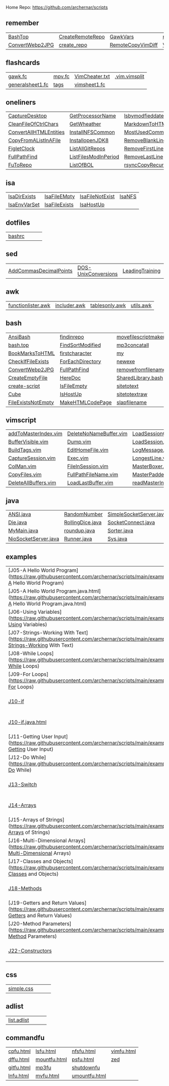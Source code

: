 
Home Repo:   https://github.com/archernar/scripts


## remember

|                                |                                |                                |                                |
| :---------------------------- | :---------------------------- | :---------------------------- | :---------------------------- |
| [BashTop](https://raw.githubusercontent.com/archernar/scripts/main/remember/BashTop) | [CreateRemoteRepo](https://raw.githubusercontent.com/archernar/scripts/main/remember/CreateRemoteRepo) | [GawkVars](https://raw.githubusercontent.com/archernar/scripts/main/remember/GawkVars) | [rsyncCopyRecursive](https://raw.githubusercontent.com/archernar/scripts/main/remember/rsyncCopyRecursive) | 
| [ConvertWebp2JPG](https://raw.githubusercontent.com/archernar/scripts/main/remember/ConvertWebp2JPG) | [create_repo](https://raw.githubusercontent.com/archernar/scripts/main/remember/create_repo) | [RemoteCopyVimDiff](https://raw.githubusercontent.com/archernar/scripts/main/remember/RemoteCopyVimDiff) | [VimYankPJava](https://raw.githubusercontent.com/archernar/scripts/main/remember/VimYankPJava) | 



## flashcards

|                                |                                |                                |                                |
| :---------------------------- | :---------------------------- | :---------------------------- | :---------------------------- |
| [gawk.fc](https://raw.githubusercontent.com/archernar/scripts/main/flashcards/gawk.fc) | [mpv.fc](https://raw.githubusercontent.com/archernar/scripts/main/flashcards/mpv.fc) | [VimCheater.txt](https://raw.githubusercontent.com/archernar/scripts/main/flashcards/VimCheater.txt) | [.vim.vimsplit](https://raw.githubusercontent.com/archernar/scripts/main/flashcards/.vim.vimsplit) | 
| [generalsheet1.fc](https://raw.githubusercontent.com/archernar/scripts/main/flashcards/generalsheet1.fc) | [tags](https://raw.githubusercontent.com/archernar/scripts/main/flashcards/tags) | [vimsheet1.fc](https://raw.githubusercontent.com/archernar/scripts/main/flashcards/vimsheet1.fc) | [](https://raw.githubusercontent.com/archernar/scripts/main) | 



## oneliners

|                                |                                |                                |                                |
| :---------------------------- | :---------------------------- | :---------------------------- | :---------------------------- |
| [CaptureDesktop](https://raw.githubusercontent.com/archernar/scripts/main/oneliners/CaptureDesktop) | [GetProcessorName](https://raw.githubusercontent.com/archernar/scripts/main/oneliners/GetProcessorName) | [lsbymodfieddate](https://raw.githubusercontent.com/archernar/scripts/main/oneliners/lsbymodfieddate) | [SSHGenerateKey](https://raw.githubusercontent.com/archernar/scripts/main/oneliners/SSHGenerateKey) | 
| [CleanFileOfCtrlChars](https://raw.githubusercontent.com/archernar/scripts/main/oneliners/CleanFileOfCtrlChars) | [GetWheather](https://raw.githubusercontent.com/archernar/scripts/main/oneliners/GetWheather) | [MarkdownToHTML](https://raw.githubusercontent.com/archernar/scripts/main/oneliners/MarkdownToHTML) | [SSHPullFile](https://raw.githubusercontent.com/archernar/scripts/main/oneliners/SSHPullFile) | 
| [ConvertAllHTMLEntities](https://raw.githubusercontent.com/archernar/scripts/main/oneliners/ConvertAllHTMLEntities) | [InstallNFSCommon](https://raw.githubusercontent.com/archernar/scripts/main/oneliners/InstallNFSCommon) | [MostUsedCommands](https://raw.githubusercontent.com/archernar/scripts/main/oneliners/MostUsedCommands) | [SSHPushFile](https://raw.githubusercontent.com/archernar/scripts/main/oneliners/SSHPushFile) | 
| [CopyFromAListInAFile](https://raw.githubusercontent.com/archernar/scripts/main/oneliners/CopyFromAListInAFile) | [InstallopenJDK8](https://raw.githubusercontent.com/archernar/scripts/main/oneliners/InstallopenJDK8) | [RemoveBlankLines](https://raw.githubusercontent.com/archernar/scripts/main/oneliners/RemoveBlankLines) | [SSHRunACommandAndExit](https://raw.githubusercontent.com/archernar/scripts/main/oneliners/SSHRunACommandAndExit) | 
| [FigletClock](https://raw.githubusercontent.com/archernar/scripts/main/oneliners/FigletClock) | [ListAllGitRepos](https://raw.githubusercontent.com/archernar/scripts/main/oneliners/ListAllGitRepos) | [RemoveFirstLine](https://raw.githubusercontent.com/archernar/scripts/main/oneliners/RemoveFirstLine) | [startvimnoargs](https://raw.githubusercontent.com/archernar/scripts/main/oneliners/startvimnoargs) | 
| [FullPathFind](https://raw.githubusercontent.com/archernar/scripts/main/oneliners/FullPathFind) | [ListFilesModInPeriod](https://raw.githubusercontent.com/archernar/scripts/main/oneliners/ListFilesModInPeriod) | [RemoveLastLine](https://raw.githubusercontent.com/archernar/scripts/main/oneliners/RemoveLastLine) | [TopTenProcess](https://raw.githubusercontent.com/archernar/scripts/main/oneliners/TopTenProcess) | 
| [FuToRepo](https://raw.githubusercontent.com/archernar/scripts/main/oneliners/FuToRepo) | [ListOfBOL](https://raw.githubusercontent.com/archernar/scripts/main/oneliners/ListOfBOL) | [rsyncCopyRecursive](https://raw.githubusercontent.com/archernar/scripts/main/oneliners/rsyncCopyRecursive) | [](https://raw.githubusercontent.com/archernar/scripts/main) | 



## isa

|                                |                                |                                |                                |
| :---------------------------- | :---------------------------- | :---------------------------- | :---------------------------- |
| [IsaDirExists](https://raw.githubusercontent.com/archernar/scripts/main/isa/IsaDirExists) | [IsaFileEMpty](https://raw.githubusercontent.com/archernar/scripts/main/isa/IsaFileEMpty) | [IsaFileNotExist](https://raw.githubusercontent.com/archernar/scripts/main/isa/IsaFileNotExist) | [IsaNFS](https://raw.githubusercontent.com/archernar/scripts/main/isa/IsaNFS) | 
| [IsaEnvVarSet](https://raw.githubusercontent.com/archernar/scripts/main/isa/IsaEnvVarSet) | [IsaFileExists](https://raw.githubusercontent.com/archernar/scripts/main/isa/IsaFileExists) | [IsaHostUp](https://raw.githubusercontent.com/archernar/scripts/main/isa/IsaHostUp) | [](https://raw.githubusercontent.com/archernar/scripts/main) | 



## dotfiles

|                                |                                |                                |                                |
| :---------------------------- | :---------------------------- | :---------------------------- | :---------------------------- |
| [bashrc](https://raw.githubusercontent.com/archernar/scripts/main/dotfiles/bashrc) | [](https://raw.githubusercontent.com/archernar/scripts/main) | [](https://raw.githubusercontent.com/archernar/scripts/main) | [](https://raw.githubusercontent.com/archernar/scripts/main) | 



## sed

|                                |                                |                                |                                |
| :---------------------------- | :---------------------------- | :---------------------------- | :---------------------------- |
| [AddCommasDecimalPoints](https://raw.githubusercontent.com/archernar/scripts/main/sed/AddCommasDecimalPoints) | [DOS-UnixConversions](https://raw.githubusercontent.com/archernar/scripts/main/sed/DOS-UnixConversions) | [LeadingTraining](https://raw.githubusercontent.com/archernar/scripts/main/sed/LeadingTraining) | [NumberEachLine](https://raw.githubusercontent.com/archernar/scripts/main/sed/NumberEachLine) | 



## awk

|                                |                                |                                |                                |
| :---------------------------- | :---------------------------- | :---------------------------- | :---------------------------- |
| [functionlister.awk](https://raw.githubusercontent.com/archernar/scripts/main/awk/functionlister.awk) | [includer.awk](https://raw.githubusercontent.com/archernar/scripts/main/awk/includer.awk) | [tablesonly.awk](https://raw.githubusercontent.com/archernar/scripts/main/awk/tablesonly.awk) | [utils.awk](https://raw.githubusercontent.com/archernar/scripts/main/awk/utils.awk) | 



## bash

|                                |                                |                                |                                |
| :---------------------------- | :---------------------------- | :---------------------------- | :---------------------------- |
| [AnsiBash](https://raw.githubusercontent.com/archernar/scripts/main/bash/AnsiBash) | [findinrepo](https://raw.githubusercontent.com/archernar/scripts/main/bash/findinrepo) | [movefilescriptmaker](https://raw.githubusercontent.com/archernar/scripts/main/bash/movefilescriptmaker) | [tagit](https://raw.githubusercontent.com/archernar/scripts/main/bash/tagit) | 
| [bash.top](https://raw.githubusercontent.com/archernar/scripts/main/bash/bash.top) | [FindSortModified](https://raw.githubusercontent.com/archernar/scripts/main/bash/FindSortModified) | [mp3concatall](https://raw.githubusercontent.com/archernar/scripts/main/bash/mp3concatall) | [tagman](https://raw.githubusercontent.com/archernar/scripts/main/bash/tagman) | 
| [BookMarksToHTML](https://raw.githubusercontent.com/archernar/scripts/main/bash/BookMarksToHTML) | [firstcharacter](https://raw.githubusercontent.com/archernar/scripts/main/bash/firstcharacter) | [my](https://raw.githubusercontent.com/archernar/scripts/main/bash/my) | [tags](https://raw.githubusercontent.com/archernar/scripts/main/bash/tags) | 
| [CheckIfFileExists](https://raw.githubusercontent.com/archernar/scripts/main/bash/CheckIfFileExists) | [ForEachDirectory](https://raw.githubusercontent.com/archernar/scripts/main/bash/ForEachDirectory) | [newexe](https://raw.githubusercontent.com/archernar/scripts/main/bash/newexe) | [UpperToLowerCase](https://raw.githubusercontent.com/archernar/scripts/main/bash/UpperToLowerCase) | 
| [ConvertWebp2JPG](https://raw.githubusercontent.com/archernar/scripts/main/bash/ConvertWebp2JPG) | [FullPathFind](https://raw.githubusercontent.com/archernar/scripts/main/bash/FullPathFind) | [removefromfilename](https://raw.githubusercontent.com/archernar/scripts/main/bash/removefromfilename) | [UsageTemplate](https://raw.githubusercontent.com/archernar/scripts/main/bash/UsageTemplate) | 
| [CreateEmptyFile](https://raw.githubusercontent.com/archernar/scripts/main/bash/CreateEmptyFile) | [HereDoc](https://raw.githubusercontent.com/archernar/scripts/main/bash/HereDoc) | [SharedLibrary.bash](https://raw.githubusercontent.com/archernar/scripts/main/bash/SharedLibrary.bash) | [.vim.vimsplit](https://raw.githubusercontent.com/archernar/scripts/main/bash/.vim.vimsplit) | 
| [create-script](https://raw.githubusercontent.com/archernar/scripts/main/bash/create-script) | [IsFileEmpty](https://raw.githubusercontent.com/archernar/scripts/main/bash/IsFileEmpty) | [sitetotext](https://raw.githubusercontent.com/archernar/scripts/main/bash/sitetotext) | [](https://raw.githubusercontent.com/archernar/scripts/main) | 
| [Cube](https://raw.githubusercontent.com/archernar/scripts/main/bash/Cube) | [IsHostUp](https://raw.githubusercontent.com/archernar/scripts/main/bash/IsHostUp) | [sitetotextraw](https://raw.githubusercontent.com/archernar/scripts/main/bash/sitetotextraw) | [](https://raw.githubusercontent.com/archernar/scripts/main) | 
| [FileExistsNotEmpty](https://raw.githubusercontent.com/archernar/scripts/main/bash/FileExistsNotEmpty) | [MakeHTMLCodePage](https://raw.githubusercontent.com/archernar/scripts/main/bash/MakeHTMLCodePage) | [slapfilename](https://raw.githubusercontent.com/archernar/scripts/main/bash/slapfilename) | [](https://raw.githubusercontent.com/archernar/scripts/main) | 



## vimscript

|                                |                                |                                |                                |
| :---------------------------- | :---------------------------- | :---------------------------- | :---------------------------- |
| [addToMasterIndex.vim](https://raw.githubusercontent.com/archernar/scripts/main/vimscript/addToMasterIndex.vim) | [DeleteNoNameBuffer.vim](https://raw.githubusercontent.com/archernar/scripts/main/vimscript/DeleteNoNameBuffer.vim) | [LoadSessionGlobal.vim](https://raw.githubusercontent.com/archernar/scripts/main/vimscript/LoadSessionGlobal.vim) | [RemoteCopyVimDiff](https://raw.githubusercontent.com/archernar/scripts/main/vimscript/RemoteCopyVimDiff) | 
| [BufferVisible.vim](https://raw.githubusercontent.com/archernar/scripts/main/vimscript/BufferVisible.vim) | [Dump.vim](https://raw.githubusercontent.com/archernar/scripts/main/vimscript/Dump.vim) | [LoadSession.vim](https://raw.githubusercontent.com/archernar/scripts/main/vimscript/LoadSession.vim) | [ReSetSession.vim](https://raw.githubusercontent.com/archernar/scripts/main/vimscript/ReSetSession.vim) | 
| [BuildTags.vim](https://raw.githubusercontent.com/archernar/scripts/main/vimscript/BuildTags.vim) | [EditHomeFile.vim](https://raw.githubusercontent.com/archernar/scripts/main/vimscript/EditHomeFile.vim) | [LogMessage.vim](https://raw.githubusercontent.com/archernar/scripts/main/vimscript/LogMessage.vim) | [SetSession.vim](https://raw.githubusercontent.com/archernar/scripts/main/vimscript/SetSession.vim) | 
| [CaptureSession.vim](https://raw.githubusercontent.com/archernar/scripts/main/vimscript/CaptureSession.vim) | [Exec.vim](https://raw.githubusercontent.com/archernar/scripts/main/vimscript/Exec.vim) | [LongestLine.vim](https://raw.githubusercontent.com/archernar/scripts/main/vimscript/LongestLine.vim) | [ShowSession.vim](https://raw.githubusercontent.com/archernar/scripts/main/vimscript/ShowSession.vim) | 
| [ColMan.vim](https://raw.githubusercontent.com/archernar/scripts/main/vimscript/ColMan.vim) | [FileInSession.vim](https://raw.githubusercontent.com/archernar/scripts/main/vimscript/FileInSession.vim) | [MasterBoxer.vim](https://raw.githubusercontent.com/archernar/scripts/main/vimscript/MasterBoxer.vim) | [TabCount.vim](https://raw.githubusercontent.com/archernar/scripts/main/vimscript/TabCount.vim) | 
| [CopyFiles.vim](https://raw.githubusercontent.com/archernar/scripts/main/vimscript/CopyFiles.vim) | [FullPathFileName.vim](https://raw.githubusercontent.com/archernar/scripts/main/vimscript/FullPathFileName.vim) | [MasterPadder.vim](https://raw.githubusercontent.com/archernar/scripts/main/vimscript/MasterPadder.vim) | [WindowExists.vim](https://raw.githubusercontent.com/archernar/scripts/main/vimscript/WindowExists.vim) | 
| [DeleteAllBuffers.vim](https://raw.githubusercontent.com/archernar/scripts/main/vimscript/DeleteAllBuffers.vim) | [LoadLastBuffer.vim](https://raw.githubusercontent.com/archernar/scripts/main/vimscript/LoadLastBuffer.vim) | [readMasterIndex.vim](https://raw.githubusercontent.com/archernar/scripts/main/vimscript/readMasterIndex.vim) | [writeMasterIndex.vim](https://raw.githubusercontent.com/archernar/scripts/main/vimscript/writeMasterIndex.vim) | 



## java

|                                |                                |                                |                                |
| :---------------------------- | :---------------------------- | :---------------------------- | :---------------------------- |
| [ANSI.java](https://raw.githubusercontent.com/archernar/scripts/main/java/ANSI.java) | [RandomNumber](https://raw.githubusercontent.com/archernar/scripts/main/java/RandomNumber) | [SimpleSocketServer.java](https://raw.githubusercontent.com/archernar/scripts/main/java/SimpleSocketServer.java) | [TimeStamps](https://raw.githubusercontent.com/archernar/scripts/main/java/TimeStamps) | 
| [Die.java](https://raw.githubusercontent.com/archernar/scripts/main/java/Die.java) | [RollingDice.java](https://raw.githubusercontent.com/archernar/scripts/main/java/RollingDice.java) | [SocketConnect.java](https://raw.githubusercontent.com/archernar/scripts/main/java/SocketConnect.java) | [](https://raw.githubusercontent.com/archernar/scripts/main) | 
| [MyMain.java](https://raw.githubusercontent.com/archernar/scripts/main/java/MyMain.java) | [roundup.java](https://raw.githubusercontent.com/archernar/scripts/main/java/roundup.java) | [Sorter.java](https://raw.githubusercontent.com/archernar/scripts/main/java/Sorter.java) | [](https://raw.githubusercontent.com/archernar/scripts/main) | 
| [NioSocketServer.java](https://raw.githubusercontent.com/archernar/scripts/main/java/NioSocketServer.java) | [Runner.java](https://raw.githubusercontent.com/archernar/scripts/main/java/Runner.java) | [Sys.java](https://raw.githubusercontent.com/archernar/scripts/main/java/Sys.java) | [](https://raw.githubusercontent.com/archernar/scripts/main) | 



## examples

|                                |                                |                                |                                |
| :---------------------------- | :---------------------------- | :---------------------------- | :---------------------------- |
| [J05-A Hello World Program](https://raw.githubusercontent.com/archernar/scripts/main/examples/J05-A Hello World Program) | [J23-Static (and Final)](https://raw.githubusercontent.com/archernar/scripts/main/examples/J23-Static (and Final)) | [J41-Abstract Classes](https://raw.githubusercontent.com/archernar/scripts/main/examples/J41-Abstract Classes) | [J57-Sorting](https://raw.githubusercontent.com/archernar/scripts/main/examples/J57-Sorting) | 
| [J05-A Hello World Program.java.html](https://raw.githubusercontent.com/archernar/scripts/main/examples/J05-A Hello World Program.java.html) | [J24-StringBuilder and String Formatting](https://raw.githubusercontent.com/archernar/scripts/main/examples/J24-StringBuilder and String Formatting) | [J42-Reading Files With File Reader](https://raw.githubusercontent.com/archernar/scripts/main/examples/J42-Reading Files With File Reader) | [J57-Sorting.java.html](https://raw.githubusercontent.com/archernar/scripts/main/examples/J57-Sorting.java.html) | 
| [J06-Using Variables](https://raw.githubusercontent.com/archernar/scripts/main/examples/J06-Using Variables) | [J25-The toString Method](https://raw.githubusercontent.com/archernar/scripts/main/examples/J25-The toString Method) | [J43a-Try](https://raw.githubusercontent.com/archernar/scripts/main/examples/J43a-Try) | [J57-Sorting Lists](https://raw.githubusercontent.com/archernar/scripts/main/examples/J57-Sorting Lists) | 
| [J07-Strings-Working With Text](https://raw.githubusercontent.com/archernar/scripts/main/examples/J07-Strings-Working With Text) | [J26-Inheritance](https://raw.githubusercontent.com/archernar/scripts/main/examples/J26-Inheritance) | [J43b-Try With Resources](https://raw.githubusercontent.com/archernar/scripts/main/examples/J43b-Try With Resources) | [J57-Sorting Lists.java.html](https://raw.githubusercontent.com/archernar/scripts/main/examples/J57-Sorting Lists.java.html) | 
| [J08-While Loops](https://raw.githubusercontent.com/archernar/scripts/main/examples/J08-While Loops) | [J28-Interfaces](https://raw.githubusercontent.com/archernar/scripts/main/examples/J28-Interfaces) | [J44-Creating and Writing Text Files](https://raw.githubusercontent.com/archernar/scripts/main/examples/J44-Creating and Writing Text Files) | [J58-Natural Ordering](https://raw.githubusercontent.com/archernar/scripts/main/examples/J58-Natural Ordering) | 
| [J09-For Loops](https://raw.githubusercontent.com/archernar/scripts/main/examples/J09-For Loops) | [J29-Public,Private,Protected](https://raw.githubusercontent.com/archernar/scripts/main/examples/J29-Public,Private,Protected) | [J45-The equals() Method](https://raw.githubusercontent.com/archernar/scripts/main/examples/J45-The equals() Method) | [J59-Queues](https://raw.githubusercontent.com/archernar/scripts/main/examples/J59-Queues) | 
| [J10-if](https://raw.githubusercontent.com/archernar/scripts/main/examples/J10-if) | [J30-Polymorphism](https://raw.githubusercontent.com/archernar/scripts/main/examples/J30-Polymorphism) | [J46-Inner Classes](https://raw.githubusercontent.com/archernar/scripts/main/examples/J46-Inner Classes) | [J59-Queues.java.html](https://raw.githubusercontent.com/archernar/scripts/main/examples/J59-Queues.java.html) | 
| [J10-if.java.html](https://raw.githubusercontent.com/archernar/scripts/main/examples/J10-if.java.html) | [J31-Encapsulation and the API Docs](https://raw.githubusercontent.com/archernar/scripts/main/examples/J31-Encapsulation and the API Docs) | [J47-Enum Types-Basic and Advanced Usage](https://raw.githubusercontent.com/archernar/scripts/main/examples/J47-Enum Types-Basic and Advanced Usage) | [J60-Using Iterators](https://raw.githubusercontent.com/archernar/scripts/main/examples/J60-Using Iterators) | 
| [J11-Getting User Input](https://raw.githubusercontent.com/archernar/scripts/main/examples/J11-Getting User Input) | [J32-Casting Numerical Values](https://raw.githubusercontent.com/archernar/scripts/main/examples/J32-Casting Numerical Values) | [J48-Recursion-A useful trick up your sleeve](https://raw.githubusercontent.com/archernar/scripts/main/examples/J48-Recursion-A useful trick up your sleeve) | [J61-Implementing Iterable](https://raw.githubusercontent.com/archernar/scripts/main/examples/J61-Implementing Iterable) | 
| [J12-Do While](https://raw.githubusercontent.com/archernar/scripts/main/examples/J12-Do While) | [J33-Upcasting and Downcasting](https://raw.githubusercontent.com/archernar/scripts/main/examples/J33-Upcasting and Downcasting) | [J49-Serialization-Saving Objects to Files](https://raw.githubusercontent.com/archernar/scripts/main/examples/J49-Serialization-Saving Objects to Files) | [J62-Deciding Which Collections to use](https://raw.githubusercontent.com/archernar/scripts/main/examples/J62-Deciding Which Collections to use) | 
| [J13-Switch](https://raw.githubusercontent.com/archernar/scripts/main/examples/J13-Switch) | [J34-Using Generics](https://raw.githubusercontent.com/archernar/scripts/main/examples/J34-Using Generics) | [J50-Serializing Arrays](https://raw.githubusercontent.com/archernar/scripts/main/examples/J50-Serializing Arrays) | [J63-Complex Data Structures](https://raw.githubusercontent.com/archernar/scripts/main/examples/J63-Complex Data Structures) | 
| [J14-Arrays](https://raw.githubusercontent.com/archernar/scripts/main/examples/J14-Arrays) | [J35-Generics and Wildcards](https://raw.githubusercontent.com/archernar/scripts/main/examples/J35-Generics and Wildcards) | [J51-ArrayList-Arrays the Easy Way](https://raw.githubusercontent.com/archernar/scripts/main/examples/J51-ArrayList-Arrays the Easy Way) | [Lists.java.html](https://raw.githubusercontent.com/archernar/scripts/main/examples/Lists.java.html) | 
| [J15-Arrays of Strings](https://raw.githubusercontent.com/archernar/scripts/main/examples/J15-Arrays of Strings) | [J36-Anonymous Classes](https://raw.githubusercontent.com/archernar/scripts/main/examples/J36-Anonymous Classes) | [J52-Linked Lists](https://raw.githubusercontent.com/archernar/scripts/main/examples/J52-Linked Lists) | [prism-line-highlight.min.css](https://raw.githubusercontent.com/archernar/scripts/main/examples/prism-line-highlight.min.css) | 
| [J16-Multi-Dimensional Arrays](https://raw.githubusercontent.com/archernar/scripts/main/examples/J16-Multi-Dimensional Arrays) | [J37-Reading Files using Scanner](https://raw.githubusercontent.com/archernar/scripts/main/examples/J37-Reading Files using Scanner) | [J53-HashMaps-Retrieving Objects via a Key](https://raw.githubusercontent.com/archernar/scripts/main/examples/J53-HashMaps-Retrieving Objects via a Key) | [prism-line-numbers.min.css](https://raw.githubusercontent.com/archernar/scripts/main/examples/prism-line-numbers.min.css) | 
| [J17-Classes and Objects](https://raw.githubusercontent.com/archernar/scripts/main/examples/J17-Classes and Objects) | [J38a-Handling exceptions](https://raw.githubusercontent.com/archernar/scripts/main/examples/J38a-Handling exceptions) | [J54-Sorted Maps](https://raw.githubusercontent.com/archernar/scripts/main/examples/J54-Sorted Maps) | [prism-line-numbers.min.js](https://raw.githubusercontent.com/archernar/scripts/main/examples/prism-line-numbers.min.js) | 
| [J18-Methods](https://raw.githubusercontent.com/archernar/scripts/main/examples/J18-Methods) | [J38b-Handling exceptions](https://raw.githubusercontent.com/archernar/scripts/main/examples/J38b-Handling exceptions) | [J55-Sets](https://raw.githubusercontent.com/archernar/scripts/main/examples/J55-Sets) | [prism.min.css](https://raw.githubusercontent.com/archernar/scripts/main/examples/prism.min.css) | 
| [J19-Getters and Return Values](https://raw.githubusercontent.com/archernar/scripts/main/examples/J19-Getters and Return Values) | [J38c-Handling exceptions](https://raw.githubusercontent.com/archernar/scripts/main/examples/J38c-Handling exceptions) | [J55-Sets.java.html](https://raw.githubusercontent.com/archernar/scripts/main/examples/J55-Sets.java.html) | [prism.min.js](https://raw.githubusercontent.com/archernar/scripts/main/examples/prism.min.js) | 
| [J20-Method Parameters](https://raw.githubusercontent.com/archernar/scripts/main/examples/J20-Method Parameters) | [J39-Multiple Exceptions](https://raw.githubusercontent.com/archernar/scripts/main/examples/J39-Multiple Exceptions) | [J56-Using Custom Objects in Sets and as Keys in Maps](https://raw.githubusercontent.com/archernar/scripts/main/examples/J56-Using Custom Objects in Sets and as Keys in Maps) | [programming_notes_v3.css](https://raw.githubusercontent.com/archernar/scripts/main/examples/programming_notes_v3.css) | 
| [J22-Constructors](https://raw.githubusercontent.com/archernar/scripts/main/examples/J22-Constructors) | [J40-Runtime vs. checked Exceptions](https://raw.githubusercontent.com/archernar/scripts/main/examples/J40-Runtime vs. checked Exceptions) | [J56-Using Custom Objects in Sets and as Keys in Maps.java.html](https://raw.githubusercontent.com/archernar/scripts/main/examples/J56-Using Custom Objects in Sets and as Keys in Maps.java.html) | [](https://raw.githubusercontent.com/archernar/scripts/main) | 



## css

|                                |                                |                                |                                |
| :---------------------------- | :---------------------------- | :---------------------------- | :---------------------------- |
| [simple.css](https://raw.githubusercontent.com/archernar/scripts/main/css/simple.css) | [](https://raw.githubusercontent.com/archernar/scripts/main) | [](https://raw.githubusercontent.com/archernar/scripts/main) | [](https://raw.githubusercontent.com/archernar/scripts/main) | 



## adlist

|                                |                                |                                |                                |
| :---------------------------- | :---------------------------- | :---------------------------- | :---------------------------- |
| [list.adlist](https://raw.githubusercontent.com/archernar/scripts/main/adlist/list.adlist) | [](https://raw.githubusercontent.com/archernar/scripts/main) | [](https://raw.githubusercontent.com/archernar/scripts/main) | [](https://raw.githubusercontent.com/archernar/scripts/main) | 



## commandfu

|                                |                                |                                |                                |
| :---------------------------- | :---------------------------- | :---------------------------- | :---------------------------- |
| [cpfu.html](https://raw.githubusercontent.com/archernar/scripts/main/commandfu/cpfu.html) | [lsfu.html](https://raw.githubusercontent.com/archernar/scripts/main/commandfu/lsfu.html) | [nfsfu.html](https://raw.githubusercontent.com/archernar/scripts/main/commandfu/nfsfu.html) | [vimfu.html](https://raw.githubusercontent.com/archernar/scripts/main/commandfu/vimfu.html) | 
| [dffu.html](https://raw.githubusercontent.com/archernar/scripts/main/commandfu/dffu.html) | [mountfu.html](https://raw.githubusercontent.com/archernar/scripts/main/commandfu/mountfu.html) | [psfu.html](https://raw.githubusercontent.com/archernar/scripts/main/commandfu/psfu.html) | [zed](https://raw.githubusercontent.com/archernar/scripts/main/commandfu/zed) | 
| [gitfu.html](https://raw.githubusercontent.com/archernar/scripts/main/commandfu/gitfu.html) | [mp3fu](https://raw.githubusercontent.com/archernar/scripts/main/commandfu/mp3fu) | [shutdownfu](https://raw.githubusercontent.com/archernar/scripts/main/commandfu/shutdownfu) | [](https://raw.githubusercontent.com/archernar/scripts/main) | 
| [lnfu.html](https://raw.githubusercontent.com/archernar/scripts/main/commandfu/lnfu.html) | [mvfu.html](https://raw.githubusercontent.com/archernar/scripts/main/commandfu/mvfu.html) | [umountfu.html](https://raw.githubusercontent.com/archernar/scripts/main/commandfu/umountfu.html) | [](https://raw.githubusercontent.com/archernar/scripts/main) | 



